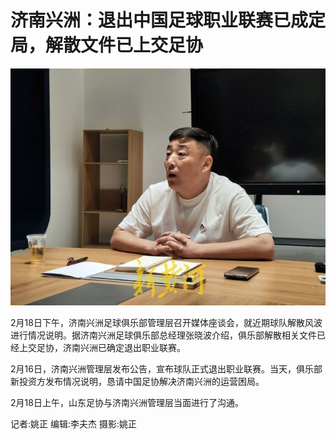 # 济南兴洲：退出中国足球职业联赛已成定局，解散文件已上交足协

![7758f74410f1594a6232622d6321af4f.jpg](https://raw.githubusercontent.com/qqhsx/qqnews_image/main/2024/02/18/济南兴洲：退出中国足球职业联赛已成定局，解散文件已上交足协/7758f74410f1594a6232622d6321af4f.jpg)

2月18日下午，济南兴洲足球俱乐部管理层召开媒体座谈会，就近期球队解散风波进行情况说明。据济南兴洲足球俱乐部总经理张晓波介绍，俱乐部解散相关文件已经上交足协，济南兴洲已确定退出职业联赛。

2月16日，济南兴洲管理层发布公告，宣布球队正式退出职业联赛。当天，俱乐部新投资方发布情况说明，恳请中国足协解决济南兴洲的运营困局。

2月18日上午，山东足协与济南兴洲管理层当面进行了沟通。

记者:姚正 编辑:李夫杰 摄影:姚正

